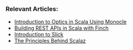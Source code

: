 ### Relevant Articles:

- [Introduction to Optics in Scala Using Monocle](https://www.baeldung.com/scala/monocle-optics)
- [Building REST APIs in Scala with Finch](https://www.baeldung.com/scala/finch-rest-apis)
- [Introduction to Slick](https://www.baeldung.com/scala/slick-intro)
- [The Principles Behind Scalaz](https://www.baeldung.com/scala/scalaz-principles)
